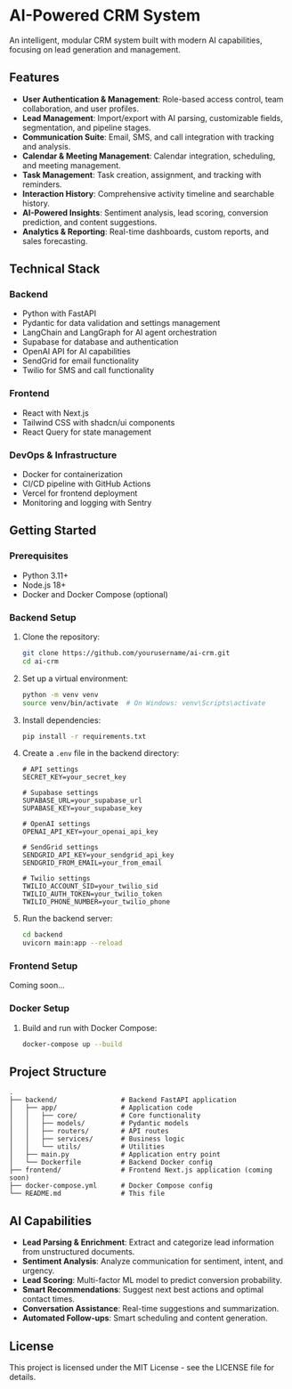 # AI-Powered CRM System

An intelligent, modular CRM system built with modern AI capabilities, focusing on lead generation and management.

## Features

- **User Authentication & Management**: Role-based access control, team collaboration, and user profiles.
- **Lead Management**: Import/export with AI parsing, customizable fields, segmentation, and pipeline stages.
- **Communication Suite**: Email, SMS, and call integration with tracking and analysis.
- **Calendar & Meeting Management**: Calendar integration, scheduling, and meeting management.
- **Task Management**: Task creation, assignment, and tracking with reminders.
- **Interaction History**: Comprehensive activity timeline and searchable history.
- **AI-Powered Insights**: Sentiment analysis, lead scoring, conversion prediction, and content suggestions.
- **Analytics & Reporting**: Real-time dashboards, custom reports, and sales forecasting.

## Technical Stack

### Backend
- Python with FastAPI
- Pydantic for data validation and settings management
- LangChain and LangGraph for AI agent orchestration
- Supabase for database and authentication
- OpenAI API for AI capabilities
- SendGrid for email functionality
- Twilio for SMS and call functionality

### Frontend
- React with Next.js
- Tailwind CSS with shadcn/ui components
- React Query for state management

### DevOps & Infrastructure
- Docker for containerization
- CI/CD pipeline with GitHub Actions
- Vercel for frontend deployment
- Monitoring and logging with Sentry

## Getting Started

### Prerequisites

- Python 3.11+
- Node.js 18+
- Docker and Docker Compose (optional)

### Backend Setup

1. Clone the repository:
   ```bash
   git clone https://github.com/yourusername/ai-crm.git
   cd ai-crm
   ```

2. Set up a virtual environment:
   ```bash
   python -m venv venv
   source venv/bin/activate  # On Windows: venv\Scripts\activate
   ```

3. Install dependencies:
   ```bash
   pip install -r requirements.txt
   ```

4. Create a `.env` file in the backend directory:
   ```
   # API settings
   SECRET_KEY=your_secret_key
   
   # Supabase settings
   SUPABASE_URL=your_supabase_url
   SUPABASE_KEY=your_supabase_key
   
   # OpenAI settings
   OPENAI_API_KEY=your_openai_api_key
   
   # SendGrid settings
   SENDGRID_API_KEY=your_sendgrid_api_key
   SENDGRID_FROM_EMAIL=your_from_email
   
   # Twilio settings
   TWILIO_ACCOUNT_SID=your_twilio_sid
   TWILIO_AUTH_TOKEN=your_twilio_token
   TWILIO_PHONE_NUMBER=your_twilio_phone
   ```

5. Run the backend server:
   ```bash
   cd backend
   uvicorn main:app --reload
   ```

### Frontend Setup

Coming soon...

### Docker Setup

1. Build and run with Docker Compose:
   ```bash
   docker-compose up --build
   ```

## Project Structure

```
.
├── backend/                # Backend FastAPI application
│   ├── app/                # Application code
│   │   ├── core/           # Core functionality
│   │   ├── models/         # Pydantic models
│   │   ├── routers/        # API routes
│   │   ├── services/       # Business logic
│   │   └── utils/          # Utilities
│   ├── main.py             # Application entry point
│   └── Dockerfile          # Backend Docker config
├── frontend/               # Frontend Next.js application (coming soon)
├── docker-compose.yml      # Docker Compose config
└── README.md               # This file
```

## AI Capabilities

- **Lead Parsing & Enrichment**: Extract and categorize lead information from unstructured documents.
- **Sentiment Analysis**: Analyze communication for sentiment, intent, and urgency.
- **Lead Scoring**: Multi-factor ML model to predict conversion probability.
- **Smart Recommendations**: Suggest next best actions and optimal contact times.
- **Conversation Assistance**: Real-time suggestions and summarization.
- **Automated Follow-ups**: Smart scheduling and content generation.

## License

This project is licensed under the MIT License - see the LICENSE file for details. 
